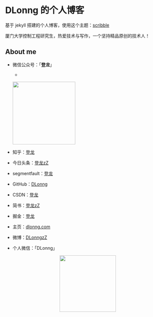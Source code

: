 # DLonng 的个人博客

基于 jekyll 搭建的个人博客，使用这个主题：[scribble](https://github.com/muan/scribble)

厦门大学控制工程研究生，热爱技术与写作，一个坚持精品原创的技术人！

## About me
- 微信公众号：「**登龙**」

  - <div  align="center">
  <img src="https://dlonng.com/images/wechart.jpg" width = "200" height = "200"/>

- 知乎：[登龙](https://www.zhihu.com/people/DLonng/activities)

- 今日头条：[登龙zZ](https://www.toutiao.com/c/user/92980732255/#mid=1593181062528004)

- segmentfault：[登龙](https://segmentfault.com/u/denglong_5e7b6da8891f9/articles)

- GitHub：[DLonng](https://github.com/dlonng)

- CSDN：[登龙](https://blog.csdn.net/cdeveloperV)

- 简书：[登龙zZ](https://www.jianshu.com/u/b27c3fe5ed63)

- 掘金：[登龙](https://juejin.im/user/5e7b749d6fb9a009953b373f)

- 主页：[dlonng.com](http://dlonng.com)

- 微博：[DLonngzZ](https://weibo.com/6431777967/profile?topnav=1&wvr=6&is_all=1)

- 个人微信：「DLonng」
  <div  align="center">
  <img src="https://dlonng.com/images/DLonng.png" width = "180" height = "180"/>

  